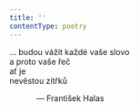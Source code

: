 ```yaml
---
title: ''
contentType: poetry
---
```


<section>

… budou vážit každé vaše slovo  
a proto vaše řeč  
ať je  
nevěstou zítřků

            — František Halas

</section>

